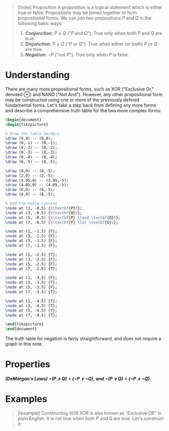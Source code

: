 >[!note] Proposition
>A proposition is a logical statement which is either true or false. Propositions may be joined together to form propositional forms. We can join two propositions $P$ and $Q$ in the following basic ways:
>1. ***Conjunction:*** $P \land Q$ ("$P$ and $Q$"). True only when both $P$ and $Q$ are true.
>2. ***Disjunction:*** $P \lor Q$ ("$P$ or $Q$"). True when either (or both) $P$ or $Q$ are true.
>3. ***Negation:*** $\neg P$ ("not $P$"). True only when $P$ is false.
# Understanding
There are many more propositional forms, such as XOR ("Exclusive Or," denoted $\oplus$) and NAND ("Not And"). However, any other propositional form may be constructed using one or more of the previously defined fundamental forms. Let's take a step back from defining any more forms and describe a comprehensive truth table for the two more complex forms:

```tikz
\begin{document}
\begin{tikzpicture}

% Draw the table borders
\draw (0,0) -- (8,0);
\draw (0,-1) -- (8,-1);
\draw (0,-2) -- (8,-2);
\draw (0,-3) -- (8,-3);
\draw (0,-4) -- (8,-4);
\draw (0,-5) -- (8,-5);

\draw (0,0) -- (0,-5);
\draw (2,0) -- (2,-5);
\draw (3.95,0) -- (3.95,-5);
\draw (4.05,0) -- (4.05,-5);
\draw (6,0) -- (6,-5);
\draw (8,0) -- (8,-5);

% Add the table content
\node at (1, -0.5) {$\textbf{P}$};
\node at (3, -0.5) {$\textbf{Q}$};
\node at (5, -0.5) {$\textbf{P} \land \textbf{Q}$};
\node at (7, -0.5) {$\textbf{P} \lor \textbf{Q}$};

\node at (1, -1.5) {F};
\node at (3, -1.5) {F};
\node at (5, -1.5) {F};
\node at (7, -1.5) {F};

\node at (1, -2.5) {T};
\node at (3, -2.5) {F};
\node at (5, -2.5) {F};
\node at (7, -2.5) {T};

\node at (1, -3.5) {F};
\node at (3, -3.5) {T};
\node at (5, -3.5) {F};
\node at (7, -3.5) {T};

\node at (1, -4.5) {T};
\node at (3, -4.5) {T};
\node at (5, -4.5) {T};
\node at (7, -4.5) {T};

\end{tikzpicture}
\end{document}
```

The truth table for negation is fairly straightforward, and does not require a graph in this note.

# Properties
##### *(DeMorgan's Laws)* $\neg (P \land Q) \equiv (\neg P \lor \neg Q)$, and $\neg (P \lor Q) \equiv (\neg P \land \neg Q)$.



# Examples
>[!example] Constructing XOR
>XOR is also known as "Exclusive OR" in plain English. It is not true when both $P$ and $Q$ are true. Let's construct it: